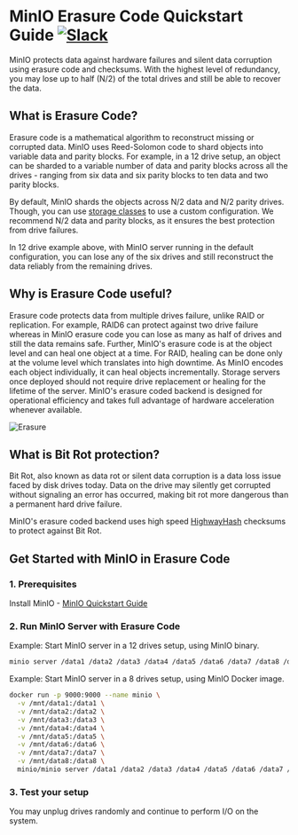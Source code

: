 # MinIO Erasure Code Quickstart Guide [![Slack](https://slack.min.io/slack?type=svg)](https://slack.min.io)

MinIO protects data against hardware failures and silent data corruption using erasure code and checksums. With the highest level of redundancy, you may lose up to half (N/2) of the total drives and still be able to recover the data.

## What is Erasure Code?

Erasure code is a mathematical algorithm to reconstruct missing or corrupted data. MinIO uses Reed-Solomon code to shard objects into variable data and parity blocks. For example, in a 12 drive setup, an object can be sharded to a variable number of data and parity blocks across all the drives - ranging from six data and six parity blocks to ten data and two parity blocks.

By default, MinIO shards the objects across N/2 data and N/2 parity drives. Though, you can use [storage classes](https://github.com/minio/minio/tree/master/docs/erasure/storage-class) to use a custom configuration. We recommend N/2 data and parity blocks, as it ensures the best protection from drive failures.

In 12 drive example above, with MinIO server running in the default configuration, you can lose any of the six drives and still reconstruct the data reliably from the remaining drives.

## Why is Erasure Code useful?

Erasure code protects data from multiple drives failure, unlike RAID or replication. For example, RAID6 can protect against two drive failure whereas in MinIO erasure code you can lose as many as half of drives and still the data remains safe. Further, MinIO's erasure code is at the object level and can heal one object at a time. For RAID, healing can be done only at the volume level which translates into high downtime. As MinIO encodes each object individually, it can heal objects incrementally. Storage servers once deployed should not require drive replacement or healing for the lifetime of the server. MinIO's erasure coded backend is designed for operational efficiency and takes full advantage of hardware acceleration whenever available.

![Erasure](https://github.com/minio/minio/blob/master/docs/screenshots/erasure-code.jpg?raw=true)

## What is Bit Rot protection?

Bit Rot, also known as data rot or silent data corruption is a data loss issue faced by disk drives today. Data on the drive may silently get corrupted without signaling an error has occurred, making bit rot more dangerous than a permanent hard drive failure.

MinIO's erasure coded backend uses high speed [HighwayHash](https://blog.min.io/highwayhash-fast-hashing-at-over-10-gb-s-per-core-in-golang-fee938b5218a) checksums to protect against Bit Rot.

## Get Started with MinIO in Erasure Code

### 1. Prerequisites

Install MinIO - [MinIO Quickstart Guide](https://docs.min.io/docs/minio-quickstart-guide)

### 2. Run MinIO Server with Erasure Code

Example: Start MinIO server in a 12 drives setup, using MinIO binary.

```sh
minio server /data1 /data2 /data3 /data4 /data5 /data6 /data7 /data8 /data9 /data10 /data11 /data12
```

Example: Start MinIO server in a 8 drives setup, using MinIO Docker image. 

```sh
docker run -p 9000:9000 --name minio \
  -v /mnt/data1:/data1 \
  -v /mnt/data2:/data2 \
  -v /mnt/data3:/data3 \
  -v /mnt/data4:/data4 \
  -v /mnt/data5:/data5 \
  -v /mnt/data6:/data6 \
  -v /mnt/data7:/data7 \
  -v /mnt/data8:/data8 \
  minio/minio server /data1 /data2 /data3 /data4 /data5 /data6 /data7 /data8
```

### 3. Test your setup

You may unplug drives randomly and continue to perform I/O on the system.
